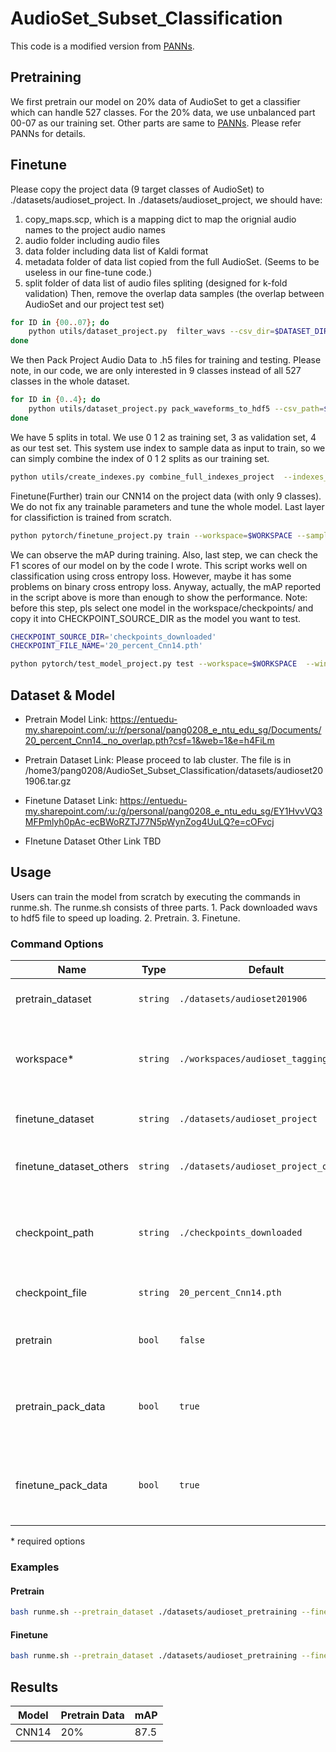 # AudioSet_Subset_Classification

This code is a modified version from [PANNs](https://github.com/qiuqiangkong/audioset_tagging_cnn).

## Pretraining
We first pretrain our model on 20% data of AudioSet to get a classifier which can handle 527 classes.
For the 20% data, we use unbalanced part 00-07 as our training set. Other parts are same to [PANNs](https://github.com/qiuqiangkong/audioset_tagging_cnn). Please refer PANNs for details.


## Finetune

Please copy the project data (9 target classes of AudioSet) to ./datasets/audioset_project.
In ./datasets/audioset_project, we should have:
1) copy_maps.scp, which is a mapping dict to map the orignial audio names to the project audio names
2) audio  folder including audio files
3) data   folder including data list of Kaldi format
4) metadata  folder of data list copied from the full AudioSet. (Seems to be useless in our fine-tune code.)
5) split  folder of data list of audio files spliting (designed for k-fold validation)
Then, remove the overlap data samples (the overlap between AudioSet and our project test set)
```sh
for ID in {00..07}; do
    python utils/dataset_project.py  filter_wavs --csv_dir=$DATASET_DIR_PROJECT"/metadata/unbalanced_partial_csvs" --split_dir=$DATASET_DIR_PROJECT"/split" --map_path=$DATASET_DIR_PROJECT"/copy_maps.scp"
done
```

We then Pack Project Audio Data to .h5 files for training and testing. Please note, in our code, we are only interested in 9 classes instead of all 527 classes in the whole dataset.
```sh
for ID in {0..4}; do
    python utils/dataset_project.py pack_waveforms_to_hdf5 --csv_path=$DATASET_DIR_PROJECT"/metadata/eval_segments.csv" --audios_dir=$DATASET_DIR_PROJECT"/audio" --waveforms_hdf5_path=$WORKSPACE"/hdf5s/waveforms/project_eval_data_$ID.h5"  --split_dir=$DATASET_DIR_PROJECT"/split" --split_to_test_id=$ID
done
```
We have 5 splits in total. We use 0 1 2 as training set, 3 as validation set, 4 as our test set. This system use index to sample data as input to train, so we can simply combine the index of 0 1 2 splits as our training set.
```sh
python utils/create_indexes.py combine_full_indexes_project  --indexes_hdf5s_dir=$WORKSPACE"/hdf5s/indexes" --full_indexes_hdf5_path=$WORKSPACE"/hdf5s/indexes/project_train.h5" --split_id_list_to_train="0,1,2
```

Finetune(Further) train our CNN14 on the project data (with only 9 classes). We do not fix any trainable parameters and tune the whole model. Last layer for classifiction is trained from scratch.
```sh
python pytorch/finetune_project.py train --workspace=$WORKSPACE --sample_rate=32000  --window_size=1024 --hop_size=320 --mel_bins=64 --fmin=50 --fmax=14000 --model_type='Transfer_Cnn14'  --pretrained_checkpoint_path='checkpoints_downloaded/'$CHECKPOINT_FILE_NAME  --cuda  --early_stop=20000  --loss_type='clip_bce' --learning_rate=1e-4
```

We can observe the mAP during training. Also, last step, we can check the F1 scores of our model on by the code I wrote. This script works well on classification using cross entropy loss. However, maybe it has some problems on binary cross entropy loss. Anyway, actually,  the mAP reported in the script above is more than enough to show the performance.
Note: before this step, pls select one model in the workspace/checkpoints/ and copy it into CHECKPOINT_SOURCE_DIR as the model you want to test.
```sh
CHECKPOINT_SOURCE_DIR='checkpoints_downloaded'
CHECKPOINT_FILE_NAME='20_percent_Cnn14.pth'

python pytorch/test_model_project.py test --workspace=$WORKSPACE  --window_size=1024 --hop_size=320 --mel_bins=64 --fmin=50 --fmax=14000 --model_type='Cnn14' --loss_type='clip_bce' --augmentation='mixup' --batch_size=32 --learning_rate=1e-3 --cuda --split_id=4 --checkpoint_source_dir=$CHECKPOINT_SOURCE_DIR --checkpoint_file_name=$CHECKPOINT_FILE_NAME
```

## Dataset & Model

- Pretrain Model Link:
https://entuedu-my.sharepoint.com/:u:/r/personal/pang0208_e_ntu_edu_sg/Documents/20_percent_Cnn14._no_overlap.pth?csf=1&web=1&e=h4FiLm

- Pretrain Dataset Link: 
Please proceed to lab cluster. The file is in /home3/pang0208/AudioSet_Subset_Classification/datasets/audioset201906.tar.gz

- Finetune Dataset Link: 
https://entuedu-my.sharepoint.com/:u:/g/personal/pang0208_e_ntu_edu_sg/EY1HvvVQ3MFPmlyh0pAc-ecBWoRZTJ77N5pWynZog4UuLQ?e=cOFvcj

- FInetune Dataset Other Link TBD

## Usage
Users can train the model from scratch by executing the commands in runme.sh. The runme.sh consists of three parts. 1. Pack downloaded wavs to hdf5 file to speed up loading. 2. Pretrain. 3. Finetune.

### Command Options

| Name                    | Type     | Default                              | Description                                                            |
| ---------------------   | -------- | ------------------------------------ | ----------------------------------------------------------------       |
| pretrain_dataset        | `string` | `./datasets/audioset201906`          | Pretrain dataset path                                                  |
| workspace\*             | `string` | `./workspaces/audioset_tagging`      | Workspaces path for hdf waveforms and indexes as well as results       |
| finetune_dataset        | `string` | `./datasets/audioset_project`        | Finetune dataset path                                                  |
| finetune_dataset_others | `string` | `./datasets/audioset_project_others` | Finetune dataset path for others class                                 |
| checkpoint_path         | `string` | `./checkpoints_downloaded`           | Path for pretrain model and finetune model(for testing)                |
| checkpoint_file         | `string` | `20_percent_Cnn14.pth`               | Pretrain model file name                                               |
| pretrain                | `bool`   | `false`                              | False: Run fintune, True: Run pretrain                                 |
| pretrain_pack_data      | `bool`   | `true`                               | (Pretrain) Whether to create hdf5. Can disable if hdf5 data is created |
| finetune_pack_data      | `bool`   | `true`                               | (Finetune) Whether to create hdf5. Can disable if hdf5 data is created |

\* required options

### Examples

#### Pretrain
```sh
bash runme.sh --pretrain_dataset ./datasets/audioset_pretraining --finetune_dataset ./datasets/audioset_project --finetune_dataset_others ./datasets/audioset_project_others --workspace ./workspaces/audioset_tagging --finetune_pack_data false --pretrain true --pretrain_pack_data false
```

#### Finetune
```sh
bash runme.sh --pretrain_dataset ./datasets/audioset_pretraining --finetune_dataset ./datasets/audioset_project --finetune_dataset_others ./datasets/audioset_project_others --workspace ./workspaces/audioset_tagging --finetune_pack_data false --pretrain false --pretrain_pack_data false
```

## Results

| Model  | Pretrain Data | mAP |
| ------------- | ------------- | ------------- |
| CNN14  | 20%  | 87.5 |
